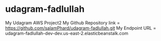 # udagram-fadlullah
My Udagram AWS Project2
My Github Repository link = https://github.com/salamPhard/udagram-fadlullah.git
My Endpoint URL =  udagram-fadlullah-dev-dev.us-east-2.elasticbeanstalk.com
